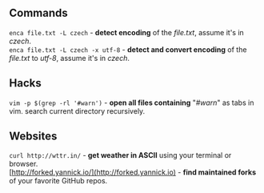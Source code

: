 ## Commands
`enca file.txt -L czech` - **detect encoding** of the *file.txt*, assume it's in *czech*.  
`enca file.txt -L czech -x utf-8` - **detect and convert encoding** of the *file.txt* to *utf-8*, assume it's in *czech*.  

## Hacks
`vim -p $(grep -rl '#warn')` - **open all files containing** "*#warn*" as tabs in vim. search current directory recursively.

## Websites
`curl http://wttr.in/` - **get weather in ASCII** using your terminal or browser.  
[http://forked.yannick.io/](http://forked.yannick.io) - **find maintained forks** of your favorite GitHub repos.
